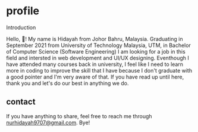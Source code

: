 # profile
Introduction

Hello, 👋! My name is Hidayah from Johor Bahru, Malaysia. Graduating in September 2021 from University of Technology Malaysia, UTM, in Bachelor of Computer Science (Software Engineering) I am looking for a job in this field and intersted in web development and UI/UX designing. Eventhough I have attended many courses back in university, I feel like I need to learn more in coding to improve the skill that I have because I don't graduate with a good pointer and I'm very aware of that. If you have read up until here, thank you and let's do our best in anything we do. 

## contact
If you have anything to share, feel free to reach me through nurhidayah9707@gmail.com. Bye!
